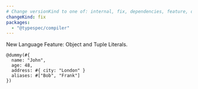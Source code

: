 ```yaml
---
# Change versionKind to one of: internal, fix, dependencies, feature, deprecation, breaking
changeKind: fix
packages:
  - "@typespec/compiler"
---
```


New Language Feature: Object and Tuple Literals.

```tsp
@dummy(#{
  name: "John",
  age: 48,
  address: #{ city: "London" }
  aliases: #["Bob", "Frank"]
})
```
